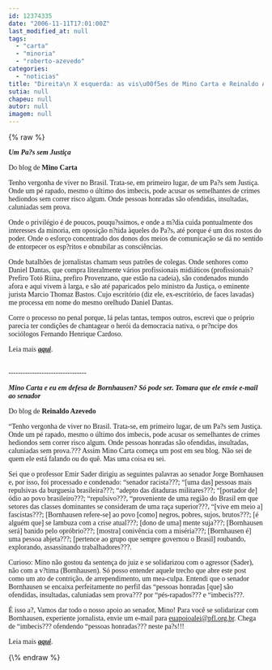 ```yaml
---
id: 12374335
date: "2006-11-11T17:01:00Z"
last_modified_at: null
tags:
  - "carta"
  - "minoria"
  - "roberto-azevedo"
categories:
  - "noticias"
title: "Direita\n X esquerda: as vis\u00f5es de Mino Carta e Reinaldo Azevedo"
sutia: null
chapeu: null
autor: null
imagem: null
---
```

{\% raw %}
<p><P><FONT face=Verdana><STRONG><EM>Um Pa?s sem Justiça</EM></STRONG></FONT></P></p>
<p><P><FONT face=Verdana>Do blog de <STRONG>Mino Carta</STRONG></FONT></P></p>
<p><P><FONT face=Verdana>Tenho vergonha de viver no Brasil. Trata-se, em primeiro lugar, de um Pa?s sem Justiça. Onde um pé rapado, mesmo o último dos imbecis, pode acusar os semelhantes de crimes hediondos sem correr risco algum. Onde pessoas honradas são ofendidas, insultadas, caluniadas sem prova. </FONT></P></p>
<p><P><FONT face=Verdana>Onde o privilégio é de poucos, pouqu?ssimos, e onde a m?dia cuida pontualmente dos interesses da minoria, em oposição n?tida àqueles do Pa?s, até porque é um dos rostos do poder. Onde o esforço concentrado dos donos dos meios de comunicação se dá no sentido de entorpecer os esp?ritos e obnubilar as consciências. </FONT></P></p>
<p><P><FONT face=Verdana>Onde batalhões de jornalistas chamam seus patrões de colegas. Onde senhores como Daniel Dantas, que compra literalmente vários profissionais midiáticos (profissionais? Prefiro Totó Riina, prefiro Provenzano, que estão na cadeia), são condenados mundo afora e aqui vivem à larga, e são até paparicados pelo ministro da Justiça, o eminente jurista Marcio Thomaz Bastos. Cujo escritório (diz ele, ex-escritório, de faces lavadas) me processa em nome do mesmo orelhudo Daniel Dantas. </FONT></P></p>
<p><P><FONT face=Verdana>Corre o processo no penal porque, lá pelas tantas, tempos outros, escrevi que o próprio parecia ter condições de chantagear o herói da democracia nativa, o pr?ncipe dos sociólogos Fernando Henrique Cardoso.</FONT></P></p>
<p><P><FONT face=Verdana>Leia mais <STRONG><EM><A href=\"https://z001.ig.com.br/ig/61/51/937843/blig/blogdomino/\" target=_blank>aqui</A></EM></STRONG>.</FONT></P></p>
<p><P><FONT face=Verdana><BR>---------------------------------</P></p>
<p><P></FONT><FONT face=Verdana><STRONG><EM>Mino Carta e eu em defesa de Bornhausen? Só pode ser. Tomara que ele envie e-mail ao senador </EM></STRONG></FONT></P></p>
<p><P><FONT face=Verdana>Do blog de <STRONG>Reinaldo Azevedo</STRONG></FONT></P></p>
<p><P><FONT face=Verdana>“Tenho vergonha de viver no Brasil. Trata-se, em primeiro lugar, de um Pa?s sem Justiça. Onde um pé rapado, mesmo o último dos imbecis, pode acusar os semelhantes de crimes hediondos sem correr risco algum. Onde pessoas honradas são ofendidas, insultadas, caluniadas sem prova.??? Assim Mino Carta começa um post em seu blog. Não sei de quem ele está falando ou do quê. Mas uma coisa eu sei.</FONT></P></p>
<p><P><FONT face=Verdana>Sei que o professor Emir Sader dirigiu as seguintes palavras ao senador Jorge Bornhausen e, por isso, foi processado e condenado: “senador racista???; “[uma das] pessoas mais repulsivas da burguesia brasileira???; “adepto das ditaduras militares???; “[portador de] ódio ao povo brasileiro???; “repulsivo???, “proveniente de uma região do Brasil em que setores das classes dominantes se consideram de uma raça superior???, “[vive em meio a] fascistas???; [Bornhausen refere-se] ao povo [como] negros, pobres, sujos, brutos???; [é alguém que] se lambuza com a crise atual???; [dono de uma] mente suja???; [Bornhausen será] banido pelo opróbrio???; [mostra] conivência com a miséria???; [Bornhausen é] uma pessoa abjeta???; [pertence ao grupo que sempre governou o Brasil] roubando, explorando, assassinando trabalhadores???.</FONT></P></p>
<p><P><FONT face=Verdana>Curioso: Mino não gostou da sentença do juiz e se solidarizou com o agressor (Sader), não com a v?tima (Bornhausen). Só posso entender aquele trecho que abre este post como um ato de contrição, de arrependimento, um mea-culpa. Entendi que o senador Bornhausen se encaixa perfeitamente no perfil das “pessoas honradas [que] são ofendidas, insultadas, caluniadas sem prova??? por “pés-rapados??? e “imbecis???.</FONT></P></p>
<p><P><FONT face=Verdana>É isso a?, Vamos dar todo o nosso apoio ao senador, Mino! Para você se solidarizar com Bornhausen, experiente jornalista, envie um e-mail para </FONT><A href=\"mailto:euapoioalei@pfl.org.br\"><FONT face=Verdana>euapoioalei@pfl.org.br</FONT></A><FONT face=Verdana>. Chega de “imbecis??? ofendendo “pessoas honradas??? neste pa?s!!!</FONT></P></p>
<p><P><FONT face=Verdana>Leia mais <STRONG><EM><A href=\"https://veja.abril.com.br/blogs/reinaldo/\" target=_blank>aqui</A></EM></STRONG>.</FONT></P> </p>
{\% endraw %}